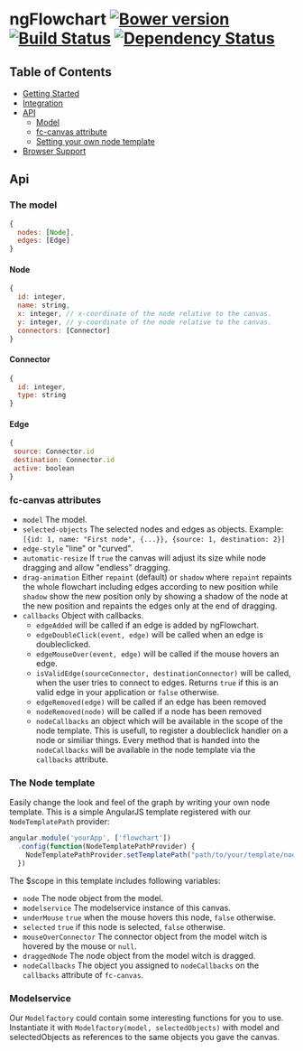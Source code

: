 # ngFlowchart [![Bower version](https://badge.fury.io/bo/ngFlowchart.svg)](https://github.com/ONE-LOGIC/ngFlowchart) [![Build Status](https://travis-ci.org/ONE-LOGIC/ngFlowchart.svg?branch=master)](https://travis-ci.org/ONE-LOGIC/ngFlowchart/) [![Dependency Status](https://gemnasium.com/ONE-LOGIC/ngFlowchart.svg)](https://gemnasium.com/ONE-LOGIC/ngFlowchart)


## Table of Contents
* [Getting Started](README.md#getting-started)
* [Integration](README.md#integration)
* [API](#api)
  * [Model](#the-model) 
  * [fc-canvas attribute](#fc-canvas-attributes)
  * [Setting your own node template](#the-node-template)
* [Browser Support](README.md#browser-support)


## Api

### The model

```javascript
{
  nodes: [Node],
  edges: [Edge]
}
```

#### Node
```javascript
{
  id: integer,
  name: string,
  x: integer, // x-coordinate of the node relative to the canvas.
  y: integer, // y-coordinate of the node relative to the canvas.
  connectors: [Connector]
}
```

#### Connector
```javascript
{
  id: integer,
  type: string
}
```

#### Edge
```javascript
{
 source: Connector.id
 destination: Connector.id
 active: boolean
}
```

### fc-canvas attributes
* `model` The model.
* `selected-objects` The selected nodes and edges as objects. Example: `[{id: 1, name: "First node", {...}}, {source: 1, destination: 2}]`
* `edge-style` "line" or "curved".
* `automatic-resize` If `true` the canvas will adjust its size while node dragging and allow "endless" dragging.
* `drag-animation` Either `repaint` (default) or `shadow` where `repaint` repaints the whole flowchart including edges according to new position while `shadow` show the new position only by showing a shadow of the node at the new position and repaints the edges only at the end of dragging.
* `callbacks` Object with callbacks.
  * `edgeAdded` will be called if an edge is added by ngFlowchart. 
  * `edgeDoubleClick(event, edge)` will be called when an edge is doubleclicked.
  * `edgeMouseOver(event, edge)` will be called if the mouse hovers an edge.
  * `isValidEdge(sourceConnector, destinationConnector)` will be called, when the user tries to connect to edges. Returns `true` if this is an valid edge in your application or `false` otherwise.
  * `edgeRemoved(edge)` will be called if an edge has been removed
  * `nodeRemoved(node)` will be called if a node has been removed
  * `nodeCallbacks` an object which will be available in the scope of the node template. This is usefull, to register a doubleclick handler on a node or similiar things. Every method that is handed into the `nodeCallbacks` will be available in the node template via the `callbacks` attribute.
 
### The Node template
Easily change the look and feel of the graph by writing your own node template. This is a simple AngularJS template registered with our `NodeTemplatePath` provider:

```javascript
angular.module('yourApp', ['flowchart'])
  .config(function(NodeTemplatePathProvider) {
    NodeTemplatePathProvider.setTemplatePath("path/to/your/template/node.html");
  })
```

The $scope in this template includes following variables:
* `node` The node object from the model.
* `modelservice` The modelservice instance of this canvas.
* `underMouse` `true` when the mouse hovers this node, `false` otherwise.
* `selected` `true` if this node is selected, `false` otherwise.
* `mouseOverConnector` The connector object from the model witch is hovered by the mouse or `null`.
* `draggedNode` The node object from the model witch is dragged.
* `nodeCallbacks` The object you assigned to `nodeCallbacks` on the `callbacks` attribute of `fc-canvas`.

### Modelservice
Our `Modelfactory` could contain some interesting functions for you to use.
Instantiate it with `Modelfactory(model, selectedObjects)` with model and selectedObjects as references to the same objects you gave the canvas.